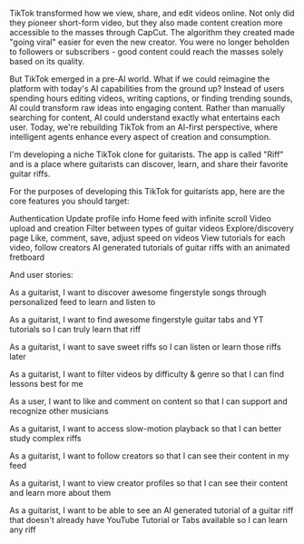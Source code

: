 TikTok transformed how we view, share, and edit videos online. Not only did they pioneer short-form video, but they also made content creation more accessible to the masses through CapCut. The algorithm they created made "going viral" easier for even the new creator. You were no longer beholden to followers or subscribers - good content could reach the masses solely based on its quality.

But TikTok emerged in a pre-AI world. What if we could reimagine the platform with today's AI capabilities from the ground up? Instead of users spending hours editing videos, writing captions, or finding trending sounds, AI could transform raw ideas into engaging content. Rather than manually searching for content, AI could understand exactly what entertains each user. Today, we're rebuilding TikTok from an AI-first perspective, where intelligent agents enhance every aspect of creation and consumption.

I'm developing a niche TikTok clone for guitarists. The app is called "Riff" and is a place where guitarists can discover, learn, and share their favorite guitar riffs.

For the purposes of developing this TikTok for guitarists app, here are the core features you should target:

Authentication
Update profile info
Home feed with infinite scroll
Video upload and creation
Filter between types of guitar videos
Explore/discovery page
Like, comment, save, adjust speed on videos
View tutorials for each video, follow creators
AI generated tutorials of guitar riffs with an animated fretboard

And user stories:

As a guitarist, I want to discover awesome fingerstyle songs through personalized feed to learn and listen to 

As a guitarist, I want to find awesome fingerstyle guitar tabs and YT tutorials so I can truly learn that riff  

As a guitarist, I want to save sweet riffs so I can listen or learn those riffs later  

As a guitarist, I want to filter videos by difficulty & genre so that I can find lessons best for me 

As a user, I want to like and comment on content so that I can support and recognize other musicians 

As a guitarist, I want to access slow-motion playback so that I can better study complex riffs

As a guitarist, I want to follow creators so that I can see their content in my feed

As a guitarist, I want to view creator profiles so that I can see their content and learn more about them

As a guitarist, I want to be able to see an AI generated tutorial of a guitar riff that doesn't already have YouTube Tutorial or Tabs available so I can learn any riff


